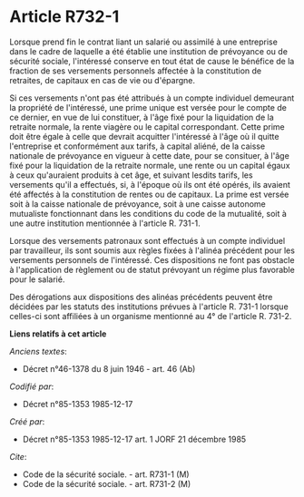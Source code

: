 # Article R732-1

Lorsque prend fin le contrat liant un salarié ou assimilé à une entreprise dans le cadre de laquelle a été établie une
institution de prévoyance ou de sécurité sociale, l'intéressé conserve en tout état de cause le bénéfice de la fraction de
ses versements personnels affectée à la constitution de retraites, de capitaux en cas de vie ou d'épargne.

Si ces versements n'ont pas été attribués à un compte individuel demeurant la propriété de l'intéressé, une prime unique est
versée pour le compte de ce dernier, en vue de lui constituer, à l'âge fixé pour la liquidation de la retraite normale, la
rente viagère ou le capital correspondant. Cette prime doit être égale à celle que devrait acquitter l'intéressé à l'âge où
il quitte l'entreprise et conformément aux tarifs, à capital aliéné, de la caisse nationale de prévoyance en vigueur à cette
date, pour se consituer, à l'âge fixé pour la liquidation de la retraite normale, une rente ou un capital égaux à ceux
qu'auraient produits à cet âge, et suivant lesdits tarifs, les versements qu'il a effectués, si, à l'époque où ils ont été
opérés, ils avaient été affectés à la constitution de rentes ou de capitaux. La prime est versée soit à la caisse nationale
de prévoyance, soit à une caisse autonome mutualiste fonctionnant dans les conditions du code de la mutualité, soit à une
autre institution mentionnée à l'article R. 731-1.

Lorsque des versements patronaux sont effectués à un compte individuel par travailleur, ils sont soumis aux règles fixées à
l'alinéa précédent pour les versements personnels de l'intéressé. Ces dispositions ne font pas obstacle à l'application de
règlement ou de statut prévoyant un régime plus favorable pour le salarié.

Des dérogations aux dispositions des alinéas précédents peuvent être décidées par les statuts des institutions prévues à
l'article R. 731-1 lorsque celles-ci sont affiliées à un organisme mentionné au 4° de l'article R. 731-2.

**Liens relatifs à cet article**

_Anciens textes_:

  - Décret n°46-1378 du 8 juin 1946 - art. 46 (Ab)

_Codifié par_:

  - Décret n°85-1353 1985-12-17

_Créé par_:

  - Décret n°85-1353 1985-12-17 art. 1 JORF 21 décembre 1985

_Cite_:

  - Code de la sécurité sociale. - art. R731-1 (M)
  - Code de la sécurité sociale. - art. R731-2 (M)
